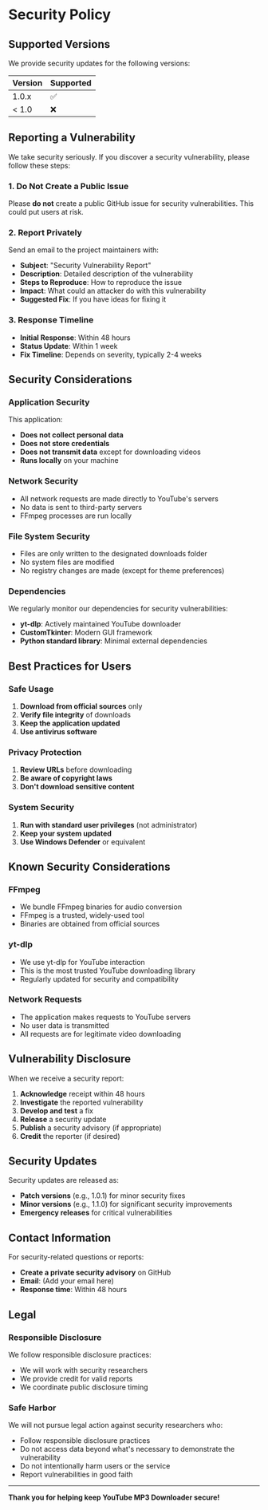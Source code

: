 # Security Policy

## Supported Versions

We provide security updates for the following versions:

| Version | Supported          |
| ------- | ------------------ |
| 1.0.x   | :white_check_mark: |
| < 1.0   | :x:                |

## Reporting a Vulnerability

We take security seriously. If you discover a security vulnerability, please follow these steps:

### 1. Do Not Create a Public Issue

Please **do not** create a public GitHub issue for security vulnerabilities. This could put users at risk.

### 2. Report Privately

Send an email to the project maintainers with:
- **Subject**: "Security Vulnerability Report"
- **Description**: Detailed description of the vulnerability
- **Steps to Reproduce**: How to reproduce the issue
- **Impact**: What could an attacker do with this vulnerability
- **Suggested Fix**: If you have ideas for fixing it

### 3. Response Timeline

- **Initial Response**: Within 48 hours
- **Status Update**: Within 1 week
- **Fix Timeline**: Depends on severity, typically 2-4 weeks

## Security Considerations

### Application Security

This application:
- **Does not collect personal data**
- **Does not store credentials**
- **Does not transmit data** except for downloading videos
- **Runs locally** on your machine

### Network Security

- All network requests are made directly to YouTube's servers
- No data is sent to third-party servers
- FFmpeg processes are run locally

### File System Security

- Files are only written to the designated downloads folder
- No system files are modified
- No registry changes are made (except for theme preferences)

### Dependencies

We regularly monitor our dependencies for security vulnerabilities:
- **yt-dlp**: Actively maintained YouTube downloader
- **CustomTkinter**: Modern GUI framework
- **Python standard library**: Minimal external dependencies

## Best Practices for Users

### Safe Usage
1. **Download from official sources** only
2. **Verify file integrity** of downloads
3. **Keep the application updated**
4. **Use antivirus software**

### Privacy Protection
1. **Review URLs** before downloading
2. **Be aware of copyright laws**
3. **Don't download sensitive content**

### System Security
1. **Run with standard user privileges** (not administrator)
2. **Keep your system updated**
3. **Use Windows Defender** or equivalent

## Known Security Considerations

### FFmpeg
- We bundle FFmpeg binaries for audio conversion
- FFmpeg is a trusted, widely-used tool
- Binaries are obtained from official sources

### yt-dlp
- We use yt-dlp for YouTube interaction
- This is the most trusted YouTube downloading library
- Regularly updated for security and compatibility

### Network Requests
- The application makes requests to YouTube servers
- No user data is transmitted
- All requests are for legitimate video downloading

## Vulnerability Disclosure

When we receive a security report:

1. **Acknowledge** receipt within 48 hours
2. **Investigate** the reported vulnerability
3. **Develop and test** a fix
4. **Release** a security update
5. **Publish** a security advisory (if appropriate)
6. **Credit** the reporter (if desired)

## Security Updates

Security updates are released as:
- **Patch versions** (e.g., 1.0.1) for minor security fixes
- **Minor versions** (e.g., 1.1.0) for significant security improvements
- **Emergency releases** for critical vulnerabilities

## Contact Information

For security-related questions or reports:
- **Create a private security advisory** on GitHub
- **Email**: (Add your email here)
- **Response time**: Within 48 hours

## Legal

### Responsible Disclosure

We follow responsible disclosure practices:
- We will work with security researchers
- We provide credit for valid reports
- We coordinate public disclosure timing

### Safe Harbor

We will not pursue legal action against security researchers who:
- Follow responsible disclosure practices
- Do not access data beyond what's necessary to demonstrate the vulnerability
- Do not intentionally harm users or the service
- Report vulnerabilities in good faith

---

**Thank you for helping keep YouTube MP3 Downloader secure!**
